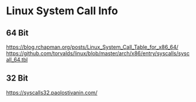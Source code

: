 # Linux System Call Info

## 64 Bit

<https://blog.rchapman.org/posts/Linux_System_Call_Table_for_x86_64/>  
<https://github.com/torvalds/linux/blob/master/arch/x86/entry/syscalls/syscall_64.tbl>  

## 32 Bit

<https://syscalls32.paolostivanin.com/>  
